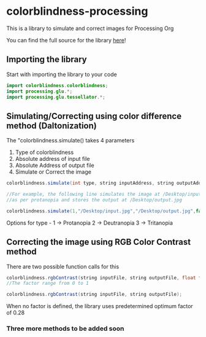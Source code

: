 # colorblindness-processing
This is a library to simulate and correct images for Processing Org

You can find the full source for the library [here](https://github.com/tsarjak/color-blindness-imageprocessing)!


## Importing the library
Start with importing the library to your code
```Java
import colorblindness.colorblindness;
import processing.glu.*;
import processing.glu.tessellator.*;
```

## Simulating/Correcting using color difference method (Daltonization)

The "colorblindness.simulate() takes 4 parameters
1) Type of colorblindness
2) Absolute address of input file
3) Absolute Address of output file
4) Simulate or Correct the image

```Java
colorblindness.simulate(int type, string inputAddress, string outputAddress, boolean correct);

//For example, the following line simulates the image at /Desktop/input.jpg 
//as per protanopia and stores the output at /Desktop/output.jpg

colorblindness.simulate(1,"/Desktop/input.jpg","/Desktop/output.jpg",false);
```
Options for type - 
1 -> Protanopia
2 -> Deutranopia
3 -> Tritanopia

## Correcting the image using RGB Color Contrast method

There are two possible function calls for this

```Java
colorblindness.rgbContrast(string inputFile, string outputFile, float factor);
//The factor range from 0 to 1

colorblindness.rgbContrast(string inputFile, string outputFile);
```
When no factor is defined, the library uses predetermined optimum factor of 0.28


### Three more methods to be added soon
